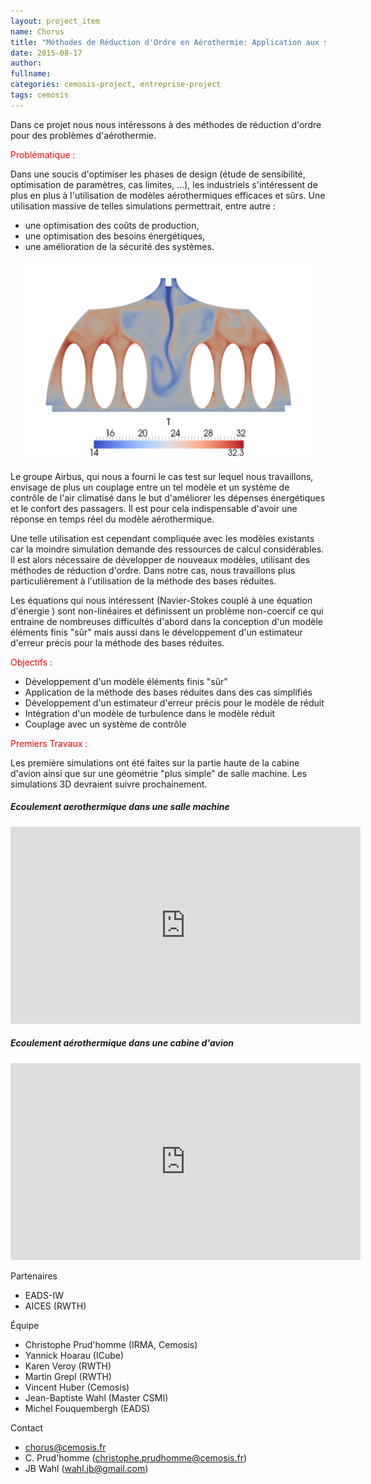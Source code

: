 ```yaml
---
layout: project_item
name: Chorus
title: "Méthodes de Réduction d'Ordre en Aérothermie: Application aux systèmes d'air conditionné de cabine d'avion"
date: 2015-08-17
author: 
fullname: 
categories: cemosis-project, entreprise-project
tags: cemosis
---
```


Dans ce projet nous nous intéressons à des méthodes de réduction d'ordre pour des problèmes d'aérothermie.


<p style="color:red">Problématique :</p>


Dans une soucis d'optimiser les phases de design (étude de sensibilité, optimisation de paramètres, cas limites, ...), les industriels s'intéressent de plus en plus à l'utilisation de modèles aérothermiques efficaces et sûrs.  Une utilisation massive de telles simulations permettrait, entre autre :

- une optimisation des coûts de production,
- une optimisation  des besoins énergétiques,
- une amélioration de la sécurité des systèmes.

<center>
	<img src="/img/project/cabin.png" height="320" width="480">
</center>

Le groupe Airbus, qui nous a fourni le cas test sur lequel nous travaillons, envisage de plus un couplage entre un tel modèle et un système de contrôle de l'air climatisé dans le but d'améliorer les dépenses énergétiques et le confort des passagers.  Il est pour cela indispensable d'avoir une réponse en temps réel du modèle aérothermique.


Une telle utilisation est cependant compliquée avec les modèles existants car la moindre simulation demande des ressources de calcul considérables.  Il est alors nécessaire de développer de nouveaux modèles, utilisant des méthodes de réduction d'ordre. Dans notre cas, nous travaillons plus particulièrement à l'utilisation de la méthode des bases réduites.


Les équations qui nous intéressent (Navier-Stokes couplé à une équation d'énergie ) sont non-linéaires et définissent un problème non-coercif ce qui entraine de nombreuses difficultés d'abord dans la conception d'un modèle éléments finis "sûr" mais aussi dans le développement d'un estimateur d'erreur précis pour la méthode des bases réduites. 


<p style="color:red">Objectifs :</p>

- Développement d'un modèle éléments finis "sûr"
- Application de la méthode des bases réduites dans des cas simplifiés
- Développement d'un estimateur d'erreur précis pour le modèle de réduit
- Intégration d'un modèle de turbulence dans le modèle réduit
- Couplage avec un système de contrôle

<p style="color:red">Premiers Travaux :</p>

Les première simulations ont été faites sur la partie haute de la cabine d'avion ainsi que sur une géométrie "plus simple" de salle machine. Les simulations 3D devraient suivre prochainement.

<h5>Ecoulement aerothermique dans une salle machine</h5>
<iframe width="560" height="315" src="https://www.youtube.com/embed/YzUDiqiWa7E" frameborder="0" allowfullscreen></iframe>
<h5>Ecoulement aérothermique dans une cabine d'avion</h5>
<iframe width="560" height="315" src="https://www.youtube.com/embed/X-V04S08Mwc" frameborder="0" allowfullscreen></iframe>

Partenaires 

- EADS-IW
- AICES (RWTH)


Équipe

- Christophe Prud'homme (IRMA, Cemosis)
- Yannick Hoarau (ICube)
- Karen Veroy (RWTH)
- Martin Grepl (RWTH)
- Vincent Huber (Cemosis)
- Jean-Baptiste Wahl (Master CSMI)
- Michel Fouquembergh (EADS)


Contact 

- chorus@cemosis.fr
- C. Prud'homme (christophe.prudhomme@cemosis.fr)
- JB Wahl (wahl.jb@gmail.com)
